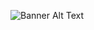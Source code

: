 ![Banner Alt Text](file:///C:/Users/JJ/github_profile/Purple%20Blue%20Neon%20Gradient%20Gaming%20Tech%20Channel%20Youtube%20Banner.png)


